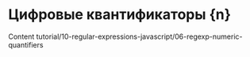 # Цифровые квантификаторы {n}

Content tutorial/10-regular-expressions-javascript/06-regexp-numeric-quantifiers